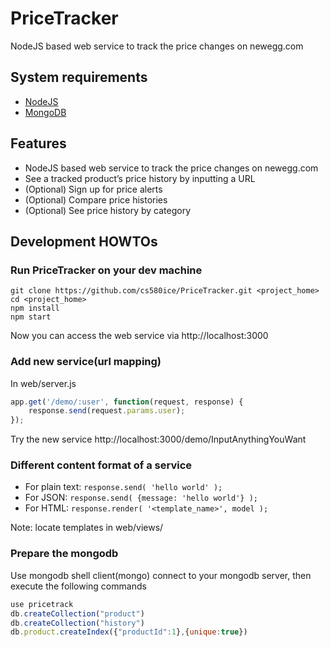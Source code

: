 # PriceTracker
NodeJS based web service to track the price changes on newegg.com

## System requirements
* [NodeJS](https://nodejs.org)
* [MongoDB](https://www.mongodb.com)

## Features
* NodeJS based web service to track the price changes on newegg.com
* See a tracked product’s price history by inputting a URL
* (Optional) Sign up for price alerts
* (Optional) Compare price histories
* (Optional) See price history by category

## Development HOWTOs
### Run PriceTracker on your dev machine
```
git clone https://github.com/cs580ice/PriceTracker.git <project_home>
cd <project_home>
npm install
npm start
```
Now you can access the web service via http://localhost:3000

### Add new service(url mapping)
In web/server.js
```javascript
app.get('/demo/:user', function(request, response) {
	response.send(request.params.user);
});
```    
Try the new service http://localhost:3000/demo/InputAnythingYouWant

### Different content format of a service
* For plain text: ``` response.send( 'hello world' ); ```
* For JSON: ``` response.send( {message: 'hello world'} ); ```
* For HTML: ``` response.render( '<template_name>', model ); ```

Note: locate templates in web/views/

### Prepare the mongodb
Use mongodb shell client(mongo) connect to your mongodb server, then execute the following commands
```javascript
use pricetrack
db.createCollection("product")
db.createCollection("history")
db.product.createIndex({"productId":1},{unique:true})
```